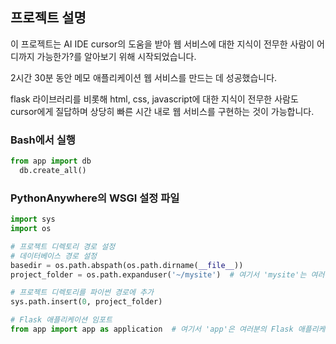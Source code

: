 ## 프로젝트 설명
<p>
  이 프로젝트는 AI IDE cursor의 도움을 받아 웹 서비스에 대한 지식이 전무한 사람이 어디까지 가능한가?를 알아보기 위해 시작되었습니다.

  2시간 30분 동안 메모 애플리케이션 웹 서비스를 만드는 데 성공했습니다.

  flask 라이브러리를 비롯해 html, css, javascript에 대한 지식이 전무한 사람도 cursor에게 질답하며 상당히 빠른 시간 내로 웹 서비스를 구현하는 것이 가능합니다. 
</p>

### Bash에서 실행
```python
from app import db
  db.create_all()
```

### PythonAnywhere의 WSGI 설정 파일
```python
import sys
import os

# 프로젝트 디렉토리 경로 설정
# 데이터베이스 경로 설정
basedir = os.path.abspath(os.path.dirname(__file__))
project_folder = os.path.expanduser('~/mysite')  # 여기서 'mysite'는 여러분의 프로젝트 폴더명으로 변경해야 합니다.

# 프로젝트 디렉토리를 파이썬 경로에 추가
sys.path.insert(0, project_folder)

# Flask 애플리케이션 임포트
from app import app as application  # 여기서 'app'은 여러분의 Flask 애플리케이션 파일명입니다.
```
